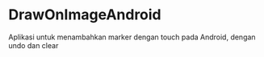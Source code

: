 # DrawOnImageAndroid
Aplikasi untuk menambahkan marker dengan touch pada Android, dengan undo dan clear
